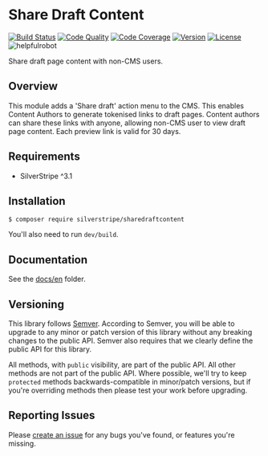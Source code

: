 # Share Draft Content

[![Build Status](http://img.shields.io/travis/silverstripe-labs/silverstripe-sharedraftcontent.svg?style=flat-square)](https://travis-ci.org/silverstripe-labs/silverstripe-sharedraftcontent)
[![Code Quality](http://img.shields.io/scrutinizer/g/silverstripe-labs/silverstripe-sharedraftcontent.svg?style=flat-square)](https://scrutinizer-ci.com/g/silverstripe-labs/silverstripe-sharedraftcontent)
[![Code Coverage](http://img.shields.io/scrutinizer/coverage/g/silverstripe-labs/silverstripe-sharedraftcontent.svg?style=flat-square)](https://scrutinizer-ci.com/g/silverstripe-labs/silverstripe-sharedraftcontent)
[![Version](http://img.shields.io/packagist/v/silverstripe/sharedraftcontent.svg?style=flat-square)](https://packagist.org/packages/silverstripe/silverstripe-sharedraftcontent)
[![License](http://img.shields.io/packagist/l/silverstripe/sharedraftcontent.svg?style=flat-square)](LICENSE.md)
![helpfulrobot](https://helpfulrobot.io/silverstripe/sharedraftcontent/badge)

Share draft page content with non-CMS users.

## Overview

This module adds a 'Share draft' action menu to the CMS. This enables Content Authors to generate tokenised links to draft pages. Content authors can share these links with anyone, allowing non-CMS user to view draft page content. Each preview link is valid for 30 days.

## Requirements

- SilverStripe ^3.1

## Installation

```
$ composer require silverstripe/sharedraftcontent
```

You'll also need to run `dev/build`.

## Documentation

See the [docs/en](docs/en/introduction.md) folder.

## Versioning

This library follows [Semver](http://semver.org). According to Semver, you will be able to upgrade to any minor or patch version of this library without any breaking changes to the public API. Semver also requires that we clearly define the public API for this library.

All methods, with `public` visibility, are part of the public API. All other methods are not part of the public API. Where possible, we'll try to keep `protected` methods backwards-compatible in minor/patch versions, but if you're overriding methods then please test your work before upgrading.

## Reporting Issues

Please [create an issue](http://github.com/silverstripe-labs/silverstripe-sharedraftcontent/issues) for any bugs you've found, or features you're missing.
